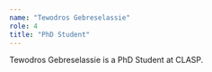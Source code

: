 ```yaml
---
name: "Tewodros Gebreselassie"
role: 4 
title: "PhD Student"
---
```

Tewodros Gebreselassie is a PhD Student at CLASP.
